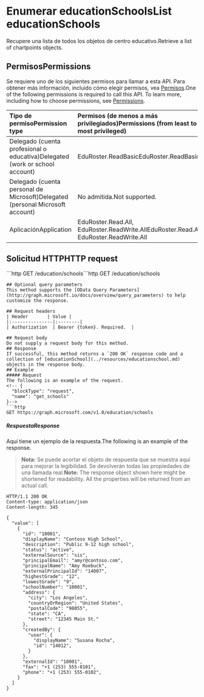 # <a name="list-educationschools"></a><span data-ttu-id="5454b-101">Enumerar educationSchools</span><span class="sxs-lookup"><span data-stu-id="5454b-101">List educationSchools</span></span>

<span data-ttu-id="5454b-102">Recupere una lista de todos los objetos de centro educativo.</span><span class="sxs-lookup"><span data-stu-id="5454b-102">Retrieve a list of chartpoints objects.</span></span>

## <a name="permissions"></a><span data-ttu-id="5454b-103">Permisos</span><span class="sxs-lookup"><span data-stu-id="5454b-103">Permissions</span></span>
<span data-ttu-id="5454b-p101">Se requiere uno de los siguientes permisos para llamar a esta API. Para obtener más información, incluido cómo elegir permisos, vea [Permisos](../../../concepts/permissions_reference.md).</span><span class="sxs-lookup"><span data-stu-id="5454b-p101">One of the following permissions is required to call this API. To learn more, including how to choose permissions, see [Permissions](../../../concepts/permissions_reference.md).</span></span>

|<span data-ttu-id="5454b-106">Tipo de permiso</span><span class="sxs-lookup"><span data-stu-id="5454b-106">Permission type</span></span>      | <span data-ttu-id="5454b-107">Permisos (de menos a más privilegiados)</span><span class="sxs-lookup"><span data-stu-id="5454b-107">Permissions (from least to most privileged)</span></span>              |
|:--------------------|:---------------------------------------------------------|
|<span data-ttu-id="5454b-108">Delegado (cuenta profesional o educativa)</span><span class="sxs-lookup"><span data-stu-id="5454b-108">Delegated (work or school account)</span></span> |  <span data-ttu-id="5454b-109">EduRoster.ReadBasic</span><span class="sxs-lookup"><span data-stu-id="5454b-109">EduRoster.ReadBasic</span></span>  |
|<span data-ttu-id="5454b-110">Delegado (cuenta personal de Microsoft)</span><span class="sxs-lookup"><span data-stu-id="5454b-110">Delegated (personal Microsoft account)</span></span> |  <span data-ttu-id="5454b-111">No admitida.</span><span class="sxs-lookup"><span data-stu-id="5454b-111">Not supported.</span></span>  |
|<span data-ttu-id="5454b-112">Aplicación</span><span class="sxs-lookup"><span data-stu-id="5454b-112">Application</span></span> | <span data-ttu-id="5454b-113">EduRoster.Read.All, EduRoster.ReadWrite.All</span><span class="sxs-lookup"><span data-stu-id="5454b-113">EduRoster.Read.All, EduRoster.ReadWrite.All</span></span> | 

## <a name="http-request"></a><span data-ttu-id="5454b-114">Solicitud HTTP</span><span class="sxs-lookup"><span data-stu-id="5454b-114">HTTP request</span></span>
<!-- { "blockType": "ignored" } -->
<span data-ttu-id="5454b-115">\`\`\`http GET /education/schools</span><span class="sxs-lookup"><span data-stu-id="5454b-115">\`\`\`http GET /education/schools</span></span>
```
## Optional query parameters
This method supports the [OData Query Parameters](http://graph.microsoft.io/docs/overview/query_parameters) to help customize the response.

## Request headers
| Header       | Value |
|:---------------|:--------|
| Authorization  | Bearer {token}. Required.  |

## Request body
Do not supply a request body for this method.
## Response
If successful, this method returns a `200 OK` response code and a collection of [educationSchool](../resources/educationschool.md) objects in the response body.
## Example
##### Request
The following is an example of the request.
<!-- {
  "blockType": "request",
  "name": "get_schools"
}-->
```http
GET https://graph.microsoft.com/v1.0/education/schools
```
##### <a name="response"></a><span data-ttu-id="5454b-116">Respuesta</span><span class="sxs-lookup"><span data-stu-id="5454b-116">Response</span></span>
<span data-ttu-id="5454b-117">Aquí tiene un ejemplo de la respuesta.</span><span class="sxs-lookup"><span data-stu-id="5454b-117">The following is an example of the response.</span></span> 

><span data-ttu-id="5454b-p102">**Nota:** Se puede acortar el objeto de respuesta que se muestra aquí para mejorar la legibilidad. Se devolverán todas las propiedades de una llamada real.</span><span class="sxs-lookup"><span data-stu-id="5454b-p102">**Note:** The response object shown here might be shortened for readability. All the properties will be returned from an actual call.</span></span>

<!-- {
  "blockType": "response",
  "truncated": true,
  "@odata.type": "microsoft.graph.educationSchool",
  "isCollection": true
} -->
```http
HTTP/1.1 200 OK
Content-type: application/json
Content-length: 345

{
  "value": [
    {
      "id": "10001",
      "displayName": "Contoso High School",
      "description": "Public 9-12 high school",
      "status": "active",
      "externalSource": "sis",
      "principalEmail": "amyr@contoso.com",
      "principalName": "Amy Roebuck",
      "externalPrincipalId": "14007",
      "highestGrade": "12",
      "lowestGrade": "9",
      "schoolNumber": "10001",
      "address": {
        "city": "Los Angeles",
        "countryOrRegion": "United States",
        "postalCode": "98055",
        "state": "CA",
        "street": "12345 Main St."
      },
      "createdBy": {
        "user": {
          "displayName": "Susana Rocha",
          "id": "14012",
        }
      },
      "externalId": "10001",
      "fax": "+1 (253) 555-0101",
      "phone": "+1 (253) 555-0102",
    }
  ]
}
```

<!-- uuid: 8fcb5dbc-d5aa-4681-8e31-b001d5168d79
2015-10-25 14:57:30 UTC -->
<!-- {
  "type": "#page.annotation",
  "description": "List schools",
  "keywords": "",
  "section": "documentation",
  "tocPath": ""
}-->
